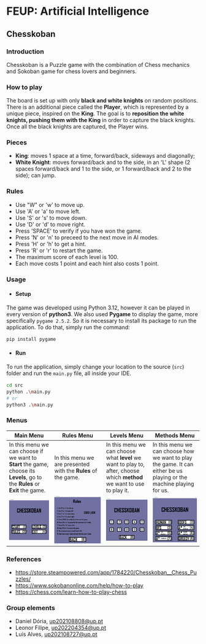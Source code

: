 # FEUP: Artificial Intelligence

## Chesskoban

### Introduction
Chesskoban is a Puzzle game with the combination of Chess mechanics and Sokoban game for chess lovers and beginners.

### How to play
The board is set up with only **black and white knights** on random positions. There is an additional piece called the **Player**, which is represented by a unique piece, inspired on the **King**.
The goal is to **reposition the white knights, pushing them with the King** in order to capture the black knights. Once all the black knights are captured, the Player wins.

### Pieces
- **King**: moves 1 space at a time, forward/back, sideways and diagonally;
- **White Knight**: moves forward/back and to the side, in an 'L' shape (2 spaces forward/back and 1 to the side, or 1 forward/back and 2 to the side); can jump.

### Rules
- Use "W" or 'w' to move up.
- Use 'A' or 'a' to move left.
- Use 'S' or 's' to move down.
- Use 'D' or 'd' to move right.
- Press 'SPACE' to verify if you have won the game.
- Press 'N' or 'n' to preceed to the next move in AI modes.
- Press 'H' or 'h' to get a hint.
- Press 'R' or 'r' to restart the game.
- The maximum score of each level is 100.
- Each move costs 1 point and each hint also costs 1 point.

### Usage
- #### Setup
The game was developed using Python 3.12, however it can be played in every version of **python3**. We also used **Pygame** to display the game, more specifically `pygame 2.5.2`. So it is necessary to install its package to run the application. To do that, simply run the command:
```bash
pip install pygame
```

- #### Run
To run the application, simply change your location to the source (`src`) folder and run the `main.py` file, all inside your IDE.
```bash
cd src
python .\main.py
# or
python3 .\main.py
```

### Menus

| Main Menu | Rules Menu | Levels Menu | Methods Menu |
| ---------------- | --------- | ------------------ | -----|
| In this menu we can choose if we want to **Start** the game, choose its **Levels**, go to the **Rules** or **Exit** the game. | In this menu we are presented with the **Rules** of the game. | In this menu we can choose what **level** we want to play to, after, choose which **method** we want to use to play it. | In this menu we can choose how we want to play the game. It can either be us playing or the machine playing for us. |
| ![MainMenu](img/menus/main_menu.jpg) | ![RulesMenu](img/menus/rules.jpg) | ![LevelsMenu](img/menus/levels.jpg) | ![Methods](img/menus/methods.jpg) |


### References
- https://store.steampowered.com/app/1784220/Chesskoban__Chess_Puzzles/
- https://www.sokobanonline.com/help/how-to-play
- https://chess.com/learn-how-to-play-chess

### Group elements
- Daniel Dória, up202108808@up.pt
- Leonor Filipe, up202204354@up.pt
- Luís Alves, up202108727@up.pt
